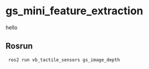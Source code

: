 # gs_mini_feature_extraction
hello

## Rosrun 
```
 ros2 run vb_tactile_sensors gs_image_depth
 ```
 